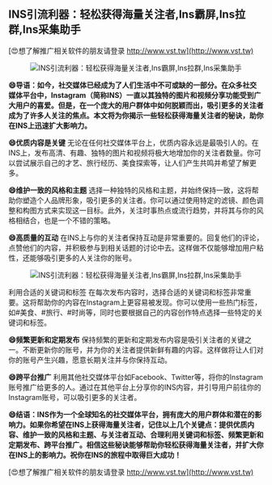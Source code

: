 ## **INS引流利器：轻松获得海量关注者,Ins霸屏,Ins拉群,Ins采集助手**

[😍想了解推广相关软件的朋友请登录 http://www.vst.tw](http://www.vst.tw)

 <center><img src="https://vst.tw/MP4/tuiguang/png/5.png" alt="INS引流利器：轻松获得海量关注者,Ins霸屏,Ins拉群,Ins采集助手"></center>

**😄导语：如今，社交媒体已经成为了人们生活中不可或缺的一部分。在众多社交媒体平台中，Instagram（简称INS）一直以其独特的图片和视频分享功能受到广大用户的喜爱。但是，在一个庞大的用户群体中如何脱颖而出，吸引更多的关注者成为了许多人关注的焦点。本文将为你揭示一些轻松获得海量关注者的秘诀，助你在INS上迅速扩大影响力。**

**😄优质内容是关键**
无论在任何社交媒体平台上，优质内容永远是最吸引人的。在INS上，发布高清、有趣、独特的图片和视频将极大地增加你的关注者数量。你可以尝试展示自己的才艺、旅行经历、美食探索等，让人们产生共鸣并希望了解更多。

**😄维护一致的风格和主题**
选择一种独特的风格和主题，并始终保持一致，这将帮助你塑造个人品牌形象，吸引更多的关注者。你可以通过使用特定的滤镜、颜色调整和构图方式来实现这一目标。此外，关注时事热点或流行趋势，并将其与你的风格相结合，也是一个不错的策略。

**😄高质量的互动**
在INS上与你的关注者保持互动是非常重要的。回复他们的评论，点赞他们的内容，并积极参与到相关话题的讨论中去。这样做不仅能够增加用户粘性，还能够吸引更多的人关注你的账号。

 <center><img src="https://vst.tw/MP4/tuiguang/png/4.png" alt="INS引流利器：轻松获得海量关注者,Ins霸屏,Ins拉群,Ins采集助手"></center>

利用合适的关键词和标签
在每次发布内容时，选择合适的关键词和标签非常重要。这将帮助你的内容在Instagram上更容易被发现。你可以使用一些热门标签，如#美食、#旅行、#时尚等，同时也要根据自己的内容创作特点选择一些特定的关键词和标签。

**😄频繁更新和定期发布**
保持频繁的更新和定期发布内容是吸引关注者的关键之一。不断更新你的账号，并为你的关注者提供新鲜有趣的内容。这样做将让人们对你的账号产生兴趣，愿意长期关注并与你保持互动。

**😄跨平台推广**
利用其他社交媒体平台如Facebook、Twitter等，将你的Instagram账号推广给更多的人。通过在其他平台上分享你的INS内容，并引导用户前往你的Instagram账号，可以吸引更多的关注者。

**😄结语：INS作为一个全球知名的社交媒体平台，拥有庞大的用户群体和潜在的影响力。如果你希望在INS上获得海量关注者，记住以上几个关键点：提供优质内容、维护一致的风格和主题、与关注者互动、合理利用关键词和标签、频繁更新和定期发布、跨平台推广。相信这些秘诀能够帮助你轻松获得海量关注者，并扩大你在INS上的影响力。祝你在INS的旅程中取得巨大成功！**

[😍想了解推广相关软件的朋友请登录 http://www.vst.tw](http://www.vst.tw)



